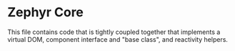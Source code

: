 # Zephyr Core

This file contains code that is tightly coupled together that implements a virtual DOM, component interface and "base class", and reactivity helpers.